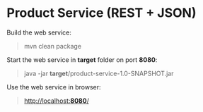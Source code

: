 Product Service (REST + JSON)
=============================

Build the web service:

> mvn clean package

Start the web service in **target** folder on port **8080**:

> java -jar **target**/product-service-1.0-SNAPSHOT.jar

Use the web service in browser:

> [http://localhost:**8080**/](http://localhost:8080/)